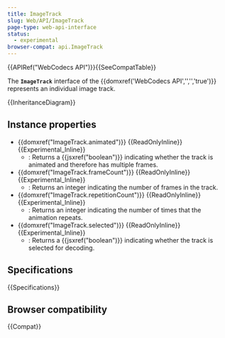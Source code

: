 ```yaml
---
title: ImageTrack
slug: Web/API/ImageTrack
page-type: web-api-interface
status:
  - experimental
browser-compat: api.ImageTrack
---
```


{{APIRef("WebCodecs API")}}{{SeeCompatTable}}

The **`ImageTrack`** interface of the {{domxref('WebCodecs API','','','true')}} represents an individual image track.

{{InheritanceDiagram}}

## Instance properties

- {{domxref("ImageTrack.animated")}} {{ReadOnlyInline}} {{Experimental_Inline}}
  - : Returns a {{jsxref("boolean")}} indicating whether the track is animated and therefore has multiple frames.
- {{domxref("ImageTrack.frameCount")}} {{ReadOnlyInline}} {{Experimental_Inline}}
  - : Returns an integer indicating the number of frames in the track.
- {{domxref("ImageTrack.repetitionCount")}} {{ReadOnlyInline}} {{Experimental_Inline}}
  - : Returns an integer indicating the number of times that the animation repeats.
- {{domxref("ImageTrack.selected")}} {{ReadOnlyInline}} {{Experimental_Inline}}
  - : Returns a {{jsxref("boolean")}} indicating whether the track is selected for decoding.

## Specifications

{{Specifications}}

## Browser compatibility

{{Compat}}
